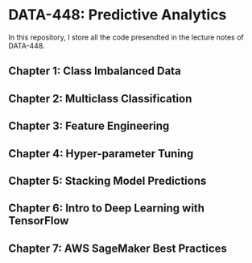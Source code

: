# DATA-448: Predictive Analytics

In this repository, I store all the code presendted in the lecture notes of DATA-448.

## Chapter 1: Class Imbalanced Data

## Chapter 2: Multiclass Classification

## Chapter 3: Feature Engineering

## Chapter 4: Hyper-parameter Tuning

## Chapter 5: Stacking Model Predictions

## Chapter 6: Intro to Deep Learning with TensorFlow

## Chapter 7: AWS SageMaker Best Practices


